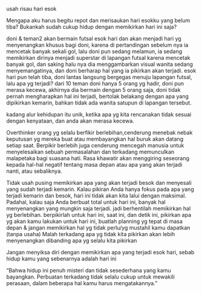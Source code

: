 usah risau hari esok 

Mengapa aku harus begitu repot dan merisaukan hari esokku yang belum tiba? Bukankah sudah cukup hidup dengan memikirkan hari ini saja? 

doni & teman2 akan bermain futsal esok hari dan akan menjadi hari yg menyenangkan khusus bagi doni, karena di pertandingan sebelum nya ia mencetak banyak sekali gol, lalu doni pun sedang melamun, ia sedang memikirkan dirinya menjadi superstar di lapangan futsal karena mencetak banyak gol, dan saking halu nya dia menggambarkan visual wanita sedang menyemangatinya, dan doni berharap hal yang ia pikirkan akan terjadi. esok hari pun telah tiba, doni lantas langsung bergegas menuju lapangan futsal, lalu apa yg terjadi? dari 10 teman doni hanya 5 orang yg hadir, doni pun merasa kecewa, akhirnya dia bermain dengan 5 orang saja, doni tidak pernah mengharapkan hal ini terjadi, bertolak belakang dengan apa yang dipikirkan kemarin, bahkan tidak ada wanita satupun di lapangan tersebut.

kadang alur kehidupan itu unik, ketika apa yg kita rencanakan tidak sesuai dengan kenyataan, dan anda akan merasa kecewa.

Overthinker
orang yg selalu berfikir berlebihan,cenderung menebak nebak keputusan yg mereka buat atau membayangkan hal buruk akan datang setiap saat.
Berpikir berlebih juga cenderung mencegah manusia untuk menyelesaikan sebuah permasalahan dan terkadang memunculkan malapetaka bagi suasana hati. Rasa khawatir akan menggiring seseorang kepada hal-hal negatif tentang masa depan atau apa yang akan terjadi nanti, atau sebaliknya. 

Tidak usah pusing memikirkan apa yang akan terjadi besok dan menyesali yang sudah terjadi kemarin. Kalau pikiran Anda hanya fokus pada apa yang terjadi kemarin dan besok, hari ini tidak akan kita lalui dengan maksimal. Padahal, kalau saja Anda berbuat total untuk hari ini, banyak hal menyenangkan yang mungkin saja terjadi. jadi berhentilah memikirkan hal yg berlebihan. berpikirlah untuk hari ini, saat ini, dan detik ini, pikirkan apa yg akan kamu lakukan untuk hari ini, buatlah planning yg tepat di masa depan & jangan memikirkan hal yg tidak perlu/yg mustahil kamu dapatkan (tanpa usaha) Malah terkadang apa yg tidak kita pikirkan akan lebih menyenangkan dibanding apa yg selalu kita pikirkan

Jangan menyiksa diri dengan memikirkan apa yang terjadi esok hari, sebab hidup kamu yang sebenarnya adalah hari ini


“Bahwa hidup ini penuh misteri dan tidak sesederhana yang kamu bayangkan. Perbuatan terkadang tidak selalu cukup untuk mewakili perasaan, dalam beberapa hal kamu harus mengatakannya.”
